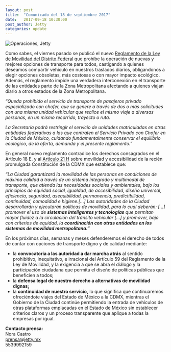 ```yaml
---
layout: post
title:  "Comunicado del 18 de septiembre 2017"
date:   2017-09-18 10:30:00
post_author: Jetty
categories: update
---
```

![Operaciones, Jetty]({{site.baseurl}}/imgs-blog/reglamento.jpg)

Como sabes, el viernes pasado se publicó el nuevo [Reglamento de la Ley de Movilidad del Distrito Federal][reglamento] que prohíbe la operación de nuevas y mejores opciones de transporte para todos, castigando a quienes deseamos compartir vehículo en nuestros traslados diarios, obligandonos a elegir opciones obsoletas, más costosas o con mayor impacto ecológico. Además, el reglamento impide una verdadera interconexión en el transporte de las entidades parte de la Zona Metropolitana afectando a quienes viajan diario a otros estados de la Zona Metropolitana.

<div class="row">
  <div class="col-md-10 col-md-offset-1">
    <p><i>“Queda prohibido el servicio de transporte de pasajeros privado especializado con chofer, que se genere a través de dos o más solicitudes con una misma unidad vehicular que realice el mismo viaje a diversas personas, en un mismo recorrido, trayecto o ruta.</i></p>
    <p><i>La Secretaría podrá restringir el servicio de unidades matriculadas en otras entidades federativas a las que contraten el Servicio Privado con Chofer en la Ciudad de México, cuidando fundamentalmente conservar el equilibrio ecológico, de la oferta, demanda y el presente reglamento.”</i></p>
  </div>
</div>

En general nuevo reglamento contradice los derechos consagrados en el Artículo 18 E. y al [Artículo 21 H][articulo21] sobre movilidad y accesibilidad de la recién promulgada Constitución de la CDMX que establece que:

<div class="row">
  <div class="col-md-10 col-md-offset-1">
    <p><i>“La Ciudad garantizará la movilidad de las personas en condiciones de máxima calidad a través de un sistema integrado y multimodal de transporte, que atienda las necesidades sociales y ambientales, bajo los principios de equidad social, igualdad, de accesibilidad, diseño universal, eficiencia, seguridad, asequibilidad, permanencia, predictibilidad, continuidad, comodidad e higiene.[...] Las autoridades de la Ciudad desarrollarán y ejecutarán políticas de movilidad, para lo cual deberán: [...] promover el uso de <b>sistemas inteligentes y tecnologías</b> que permitan mayor fluidez a la circulación del tránsito vehicular [...] y promover, bajo con criterios de equidad, la <b>coordinación con otras entidades en los sistemas de movilidad metropolitana.”</b></i></p>
    </div>
</div>

En los próximos días, semanas y meses defenderemos el derecho de todos de contar con opciones de transporte digno y de calidad mediante:

<ul>
  <li>la <b>convocatoria a las autoridad a dar marcha atrás</b> al sentido prohibitivo, inequitativo, e irracional del Artículo 59 del Reglamento de la Ley de Movilidad, y la exigencia a que se abra el diálogo y la participación ciudadana que permita el diseño de políticas públicas que beneficien a todos;</li>
  <li>la <b>defensa legal de nuestro derecho a alternativas de movilidad dignas;</b></li>
  <li>la <b>continuidad de nuestro servicio,</b> lo que significa que continuaremos ofreciéndote viajes del Estado de México a la CDMX, mientras el Gobierno de la Ciudad continúe permitiendo la entrada de vehículos de otras plataformas emplacadas en el Estado de México sin establecer criterios claros y un proceso transparente que aplique a todas la empresas por igual.</li>
</ul>


<b>Contacto prensa:</b><br>
Nora Castro<br>
prensa@jetty.mx<br>
5539992159



[decreto]: http://data.consejeria.cdmx.gob.mx/portal_old/uploads/gacetas/585b39baccbd5bc797ba4e3ffe84d060.pdf
[articulo21]: http://gaceta.diputados.gob.mx/ACCM/GP/20170130-AA.pdf
[reglamento]: http://data.consejeria.cdmx.gob.mx/portal_old/uploads/gacetas/585b39baccbd5bc797ba4e3ffe84d060.pdf
